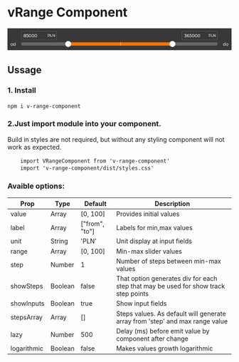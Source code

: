 # vRange Component

![demo image](https://github.com/jpolskicom/vRange/blob/main/demo.png?raw=true)

## Ussage

### 1. Install

```
npm i v-range-component
```

### 2.Just import module into your component.
Build in styles are not required, but without any styling component will not work as expected.

```
    import VRangeComponent from 'v-range-component'
    import 'v-range-component/dist/styles.css'

```

### Avaible options:

| Prop | Type | Default | Description |
| ---- | ---- | ---- | ---- |
| value | Array | [0, 100] | Provides initial values |
| label | Array | ["from", "to"] | Labels for min,max values |
| unit | String | 'PLN' | Unit display at input fields |
| range | Array | [0, 100] | Min-max slider values |
| step | Number | 1 | Number of steps between min-max values |
| showSteps | Boolean | false | That option generates div for each step that may be used for show track step points |
| showInputs | Boolean | true | Show input fields |
| stepsArray | Array | [] | Steps values. As default will generate array from 'step' and max range value |
| lazy | Number | 500 | Delay (ms) before emit value by component after change |
| logarithmic | Boolean | false| Makes values growth logarithmic |
